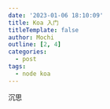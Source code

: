 ```yaml
---
date: '2023-01-06 18:10:09'
title: Koa 入门
titleTemplate: false
author: Mochi
outline: [2, 4]
categories:
  - post
tags:
  - node koa
---
```


沉思
